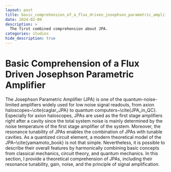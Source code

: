 ```yaml
---
layout: post
title: basic_comprehension_of_a_flux_driven_josephson_parametric_amplifier
date: 2024-02-09
description: >
  The first combined comprehension about JPA.
categories: studies
hide_description: true
---
```


# Basic Comprehension of a Flux Driven Josephson Parametric Amplifier

The Josephson Parametric Amplifier (JPA) is one of the quantum-noise-limited amplifiers widely used for low noise signal readouts, from axion haloscopes~\cite{caglar_JPA} to quantum computers~\cite{JPA_in_QC}.
Especially for axion haloscopes, JPAs are used as the first stage amplifiers right after a cavity since the total system noise is mainly determined by the noise temperature of the first stage amplifier of the system.
Moreover, the resonance tunability of JPAs enables the combination of JPAs with tunable cavities.
As a quantized circuit element, a modern theoretical model of the JPA~\cite{yamamoto_book} is not that simple.
Nevertheless, it is possible to describe their overall features by harmonically combining basic concepts from classical mechanics, circuit theory, and quantum mechanics.
In this section, I provide a theoretical comprehension of JPAs, including their resonance tunability, gain, noise, and the principle of signal amplification.
